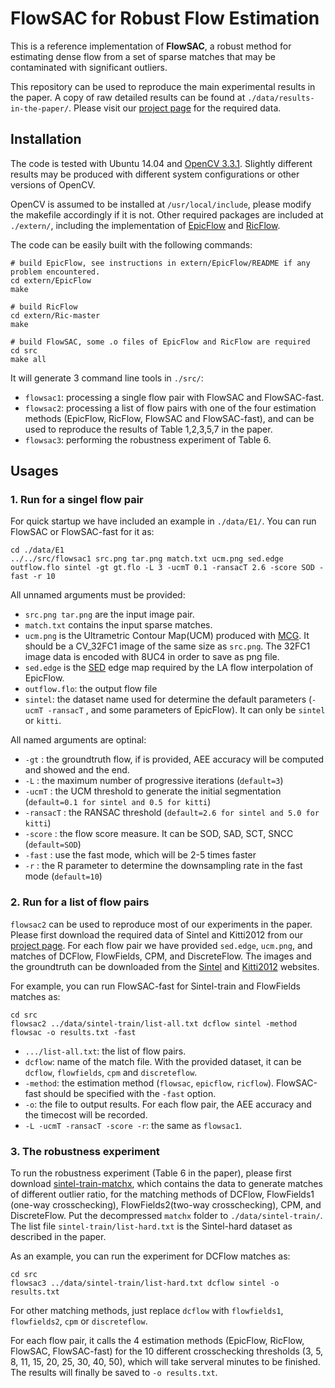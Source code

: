 # FlowSAC for Robust Flow Estimation

This is a reference implementation of **FlowSAC**, a robust method for estimating dense flow from a set of sparse matches that may be contaminated with significant outliers.

This repository can be used to reproduce the main experimental results in the paper. A copy of raw detailed results can be found at `./data/results-in-the-paper/`. Please visit our [project page](...) for the required data.


## Installation
The code is tested with Ubuntu 14.04 and [OpenCV 3.3.1](https://github.com/opencv/opencv/releases/tag/3.3.1). Slightly different results may be produced with different system configurations or other versions of OpenCV.

OpenCV is assumed to be installed at `/usr/local/include`, please modify the makefile accordingly if it is not. Other required packages are included at `./extern/`, including the implementation of [EpicFlow](https://thoth.inrialpes.fr/src/epicflow/) and [RicFlow](https://github.com/YinlinHu/Ric). 

The code can be easily built with the following commands:
```
# build EpicFlow, see instructions in extern/EpicFlow/README if any problem encountered.
cd extern/EpicFlow
make

# build RicFlow
cd extern/Ric-master
make

# build FlowSAC, some .o files of EpicFlow and RicFlow are required
cd src
make all
```
It will generate 3 command line tools in `./src/`: 
* `flowsac1`: processing a single flow pair with FlowSAC and FlowSAC-fast.
* `flowsac2`: processing a list of flow pairs with one of the four estimation methods (EpicFlow, RicFlow, FlowSAC and FlowSAC-fast), and can be used to reproduce the results of Table 1,2,3,5,7 in the paper.
* `flowsac3`: performing the robustness experiment of Table 6.

## Usages

### 1. Run for a singel flow pair 
For quick startup we have included an example in `./data/E1/`. You can run FlowSAC or FlowSAC-fast for it as:
```
cd ./data/E1
../../src/flowsac1 src.png tar.png match.txt ucm.png sed.edge outflow.flo sintel -gt gt.flo -L 3 -ucmT 0.1 -ransacT 2.6 -score SOD -fast -r 10
```
All unnamed arguments must be provided:
* `src.png tar.png` are the input image pair.
* `match.txt` contains the input sparse matches.
* `ucm.png` is the Ultrametric Contour Map(UCM) produced with [MCG](https://www2.eecs.berkeley.edu/Research/Projects/CS/vision/grouping/mcg/). It should be a CV_32FC1 image of the same size as `src.png`. The 32FC1 image data is encoded with 8UC4 in order to save as png file.
* `sed.edge` is the [SED](https://github.com/pdollar/edges) edge map required by the LA flow interpolation of EpicFlow.
* `outflow.flo`: the output flow file
* `sintel`: the dataset name used for determine the default parameters (`-ucmT -ransacT` , and some parameters of EpicFlow). It can only be `sintel` or `kitti`.

All named arguments are optinal:

* `-gt` : the groundtruth flow, if is provided, AEE accuracy will be computed and showed and the end.
* `-L` : the maximum number of progressive iterations (`default=3`)
* `-ucmT` : the UCM threshold to generate the initial segmentation (`default=0.1 for sintel and 0.5 for kitti`)
* `-ransacT` : the RANSAC threshold (`default=2.6 for sintel and 5.0 for kitti`)
* `-score` : the flow score measure. It can be SOD, SAD, SCT, SNCC (`default=SOD`)
* `-fast` : use the fast mode, which will be 2-5 times faster
* `-r` : the R parameter to determine the downsampling rate in the fast mode (`default=10`)

### 2. Run for a list of flow pairs 

`flowsac2` can be used to reproduce most of our experiments in the paper. Please first download the required data of Sintel and Kitti2012 from our [project page](...). For each flow pair we have provided `sed.edge`, `ucm.png`, and matches of DCFlow, FlowFields, CPM, and DiscreteFlow. The images and the groundtruth can be downloaded from the [Sintel](http://sintel.is.tue.mpg.de/downloads) and [Kitti2012](http://www.cvlibs.net/datasets/kitti/eval_stereo_flow.php?benchmark=flow) websites.

For example, you can run FlowSAC-fast for Sintel-train and FlowFields matches as:
```
cd src
flowsac2 ../data/sintel-train/list-all.txt dcflow sintel -method flowsac -o results.txt -fast 
```
* `.../list-all.txt`: the list of flow pairs.
* `dcflow`: name of the match file. With the provided dataset, it can be `dcflow`, `flowfields`, `cpm` and `discreteflow`.
* `-method`: the estimation method (`flowsac`, `epicflow`, `ricflow`). FlowSAC-fast should be specified with the `-fast` option.
* `-o`: the file to output results. For each flow pair, the AEE accuracy and the timecost will be recorded.
* `-L -ucmT -ransacT -score -r`: the same as `flowsac1`.

### 3. The robustness experiment

To run the robustness experiment (Table 6 in the paper), please first download [sintel-train-matchx](...), which contains the data to generate matches of different outlier ratio, for the matching methods of DCFlow, FlowFields1 (one-way crosschecking), FlowFields2(two-way crosschecking), CPM, and DiscreteFlow. Put the decompressed `matchx` folder to `./data/sintel-train/`. The list file `sintel-train/list-hard.txt` is the Sintel-hard dataset as described in the paper.

As an example, you can run the experiment for DCFlow matches as:
```
cd src
flowsac3 ../data/sintel-train/list-hard.txt dcflow sintel -o results.txt
```
For other matching methods, just replace `dcflow` with `flowfields1`, `flowfields2`, `cpm` or `discreteflow`.

For each flow pair, it calls the 4 estimation methods (EpicFlow, RicFlow, FlowSAC, FlowSAC-fast) for the 10 different crosschecking thresholds (3, 5, 8, 11, 15, 20, 25, 30, 40, 50), which will take serveral minutes to be finished. The results will finally be saved to `-o results.txt`.







